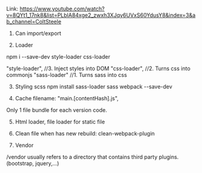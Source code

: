Link: https://www.youtube.com/watch?v=8QYt1_17nk8&list=PLblA84xge2_zwxh3XJqy6UVxS60YdusY8&index=3&ab_channel=ColtSteele

1. Can import/export

2. Loader

npm i --save-dev style-loader css-loader

"style-loader", //3. Inject styles into DOM
"css-loader", //2. Turns css into commonjs
"sass-loader" //1. Turns sass into css

3. Styling scss
   npm install sass-loader sass webpack --save-dev

4. Cache
   filename: "main.[contentHash].js",

Only 1 file bundle for each version code.

5. Html loader, file loader for static file

6. Clean file when has new rebuild: clean-webpack-plugin

7. Vendor

/vendor usually refers to a directory that contains third party plugins. (bootstrap, jquery,...)
